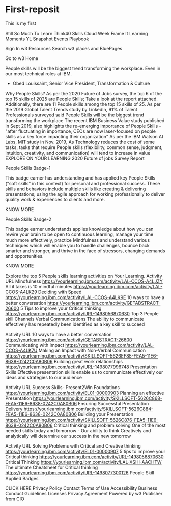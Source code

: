 # First-reposit
This is my first

Still So Much To Learn
Think40
Skills
Cloud Week
Frame It
Learning Moments
YL Snapshot
Events
Playbook

Sign In
w3 Resources
Search w3 places and BluePages


Go to w3 Home

People skills will be the biggest trend transforming the workplace. Even in our most technical roles at IBM.

- Obed Louissaint, Senior Vice President, Transformation & Culture

Why People Skills?
As per the 2020 Future of Jobs survey, the top 6 of the top 15 skills of 2025 are People Skills; Take a look at the report attached. Additionally, there are 11 People skills among the top 15 skills of 25.
As per the 2019 Global Talent Trends study by LinkedIn, 91% of Talent Professionals surveyed said People Skills will be the biggest trend transforming the workplace
The recent IBM Business Value study published in Sept 2019, also highlights the re-emerging importance of People Skills - "after fluctuating in importance, CEOs are now laser-focused on people skills as a key force impacting their organization"
As per the IBM Watson AI Labs, MIT study in Nov. 2019,  As Technology reduces the cost of some tasks, tasks that require People skills (flexibility, common sense, judgment, intuition, creativity, and communication) will tend to increase in value
EXPLORE ON YOUR LEARNING
2020 Future of jobs Survey Report

People Skills Badge-1

This badge earner has understanding and has applied key People Skills ("soft skills" in this context) for personal and professional success. These skills and behaviors include multiple skills like creating & delivering presentations; using the agile approach for working professionally to deliver quality work & experiences to clients and more.                    

KNOW MORE

People Skills Badge-2

This badge earner understands applies knowledge about how you can rewire your brain to be open to continuous learning, manage your time much more effectively, practice Mindfulness and understand various techniques which will enable you to handle challenges, bounce back smarter and stronger, and thrive in the face of stressors, changing demands and opportunities.

KNOW MORE

Explore the top 5 People skills learning activities on Your Learning.
Activity	URL
Mindfulness	https://yourlearning.ibm.com/activity/LAL-CCOS-A4LJZY
All it takes is 10 mindful minutes	https://yourlearning.ibm.com/activity/LAL-CCOS-A4LK29
Deciding with Speed	https://yourlearning.ibm.com/activity/LAL-CCOS-A4LK9E
10 ways to have a better conversation	https://yourlearning.ibm.com/activity/GETABSTRACT-26600
5 Tips to improve your Critical thinking	https://yourlearning.ibm.com/activity/URL-1498056870630
Top 3 People skill Channels
Verbal Communications
The ability to communicate effectively has repeatedly been identified as a key skill to succeed

Activity	URL
10 ways to have a better conversation	https://yourlearning.ibm.com/activity/GETABSTRACT-26600
Communicating with Impact	https://yourlearning.ibm.com/activity/LAL-CCOS-A4LK7U
Making an Impact with Non-Verbal Communication	https://yourlearning.ibm.com/activity/SKILLSOFT-5626EF85-FEA5-11E6-8638-0242C0A80B06
Building great work relationships	https://yourlearning.ibm.com/activity/URL-1498077996748
Presentation Skills
Effective presentation skills enable us to communicate effectively our ideas and strategies to our audience

Activity	URL
Success Skills- Present2Win Foundations	https://yourlearning.ibm.com/activity/EL01-00000903
Planning an effective Presentation	https://yourlearning.ibm.com/activity/SKILLSOFT-5626C868-FEA5-11E6-8638-0242C0A80B06
Ensuring Successful Presentation Delivery	https://yourlearning.ibm.com/activity/SKILLSOFT-5626C884-FEA5-11E6-8638-0242C0A80B06
Building your Presentation	https://yourlearning.ibm.com/activity/SKILLSOFT-5626C876-FEA5-11E6-8638-0242C0A80B06
Critical thinking and problem solving
One of the most needed skills today and tomorrow - Our ability to think Creatively and  analytically will determine our success in the new tomorrow

Activity	URL
Solving Problems with Critical and Creative thinking	https://yourlearning.ibm.com/activity/EL01-00000907
5 tips to improve your Critical thinking	https://yourlearning.ibm.com/activity/URL-1498056870630
Critical Thinking	https://yourlearning.ibm.com/activity/LAL-XSHI-AACHTW
The ultimate Cheatsheet for Critical thinking	https://yourlearning.ibm.com/activity/URL-1498077300126
People Skill Applied Badges

CLICK HERE
Privacy Policy
Contact
Terms of Use
Accessibility
Business Conduct Guidelines
Licenses
Privacy Agreement
Powered by w3 Publisher from CIO

